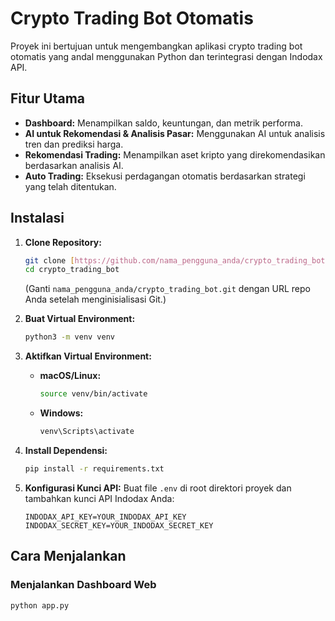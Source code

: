# Crypto Trading Bot Otomatis

Proyek ini bertujuan untuk mengembangkan aplikasi crypto trading bot otomatis yang andal menggunakan Python dan terintegrasi dengan Indodax API.

## Fitur Utama

-   **Dashboard:** Menampilkan saldo, keuntungan, dan metrik performa.
-   **AI untuk Rekomendasi & Analisis Pasar:** Menggunakan AI untuk analisis tren dan prediksi harga.
-   **Rekomendasi Trading:** Menampilkan aset kripto yang direkomendasikan berdasarkan analisis AI.
-   **Auto Trading:** Eksekusi perdagangan otomatis berdasarkan strategi yang telah ditentukan.

## Instalasi

1.  **Clone Repository:**
    ```bash
    git clone [https://github.com/nama_pengguna_anda/crypto_trading_bot.git](https://github.com/nama_pengguna_anda/crypto_trading_bot.git)
    cd crypto_trading_bot
    ```
    (Ganti `nama_pengguna_anda/crypto_trading_bot.git` dengan URL repo Anda setelah menginisialisasi Git.)

2.  **Buat Virtual Environment:**
    ```bash
    python3 -m venv venv
    ```

3.  **Aktifkan Virtual Environment:**
    * **macOS/Linux:**
        ```bash
        source venv/bin/activate
        ```
    * **Windows:**
        ```bash
        venv\Scripts\activate
        ```

4.  **Install Dependensi:**
    ```bash
    pip install -r requirements.txt
    ```

5.  **Konfigurasi Kunci API:**
    Buat file `.env` di root direktori proyek dan tambahkan kunci API Indodax Anda:
    ```
    INDODAX_API_KEY=YOUR_INDODAX_API_KEY
    INDODAX_SECRET_KEY=YOUR_INDODAX_SECRET_KEY
    ```

## Cara Menjalankan

### Menjalankan Dashboard Web

```bash
python app.py
